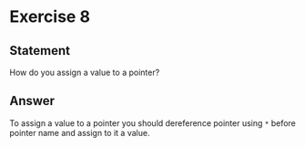 # Exercise 8

## Statement

How do you assign a value to a pointer?

## Answer

To assign a value to a pointer you should dereference pointer using `*` before pointer name and assign to it a value.